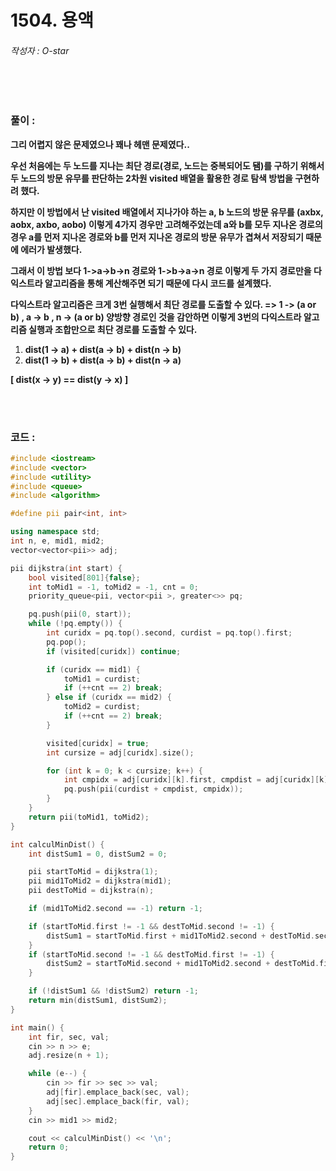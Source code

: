 # 1504. 용액

###### 작성자 : O-star

<br/>

<br/>

### 풀이 : 

**그리 어렵지 않은 문제였으나 꽤나 헤맨 문제였다..**

**우선 처음에는 두 노드를 지나는 최단 경로(경로, 노드는 중복되어도 됌)를 구하기 위해서 두 노드의 방문 유무를 판단하는 2차원 visited 배열을 활용한 경로 탐색 방법을 구현하려 했다.**

**하지만 이 방법에서 난 visited 배열에서 지나가야 하는 a, b 노드의 방문 유무를 (axbx, aobx, axbo, aobo) 이렇게 4가지 경우만 고려해주었는데 a와 b를 모두 지나온 경로의 경우 a를 먼저 지나온 경로와 b를 먼저 지나온 경로의 방문 유무가 겹쳐서 저장되기 때문에 에러가 발생했다.**

**그래서 이 방법 보다 1->a->b->n 경로와 1->b->a->n 경로 이렇게 두 가지 경로만을 다익스트라 알고리즘을 통해 계산해주면 되기 때문에 다시 코드를 설계했다.**

**다익스트라 알고리즘은 크게 3번 실행해서 최단 경로를 도출할 수 있다. => 1 -> (a or b) , a -> b , n -> (a or b) 양방향 경로인 것을 감안하면 이렇게 3번의 다익스트라 알고리즘 실행과 조합만으로 최단 경로를 도출할 수 있다.**

1. **dist(1 -> a) + dist(a -> b) + dist(n -> b)**
2. **dist(1 -> b) + dist(a -> b) + dist(n -> a)**

**[ dist(x -> y) == dist(y -> x) ]**

<br/>

<br/>

### 코드 : 

```c++
#include <iostream>
#include <vector>
#include <utility>
#include <queue>
#include <algorithm>

#define pii pair<int, int>

using namespace std;
int n, e, mid1, mid2;
vector<vector<pii>> adj;

pii dijkstra(int start) {
    bool visited[801]{false};
    int toMid1 = -1, toMid2 = -1, cnt = 0;
    priority_queue<pii, vector<pii >, greater<>> pq;

    pq.push(pii(0, start));
    while (!pq.empty()) {
        int curidx = pq.top().second, curdist = pq.top().first;
        pq.pop();
        if (visited[curidx]) continue;

        if (curidx == mid1) {
            toMid1 = curdist;
            if (++cnt == 2) break;
        } else if (curidx == mid2) {
            toMid2 = curdist;
            if (++cnt == 2) break;
        }

        visited[curidx] = true;
        int cursize = adj[curidx].size();

        for (int k = 0; k < cursize; k++) {
            int cmpidx = adj[curidx][k].first, cmpdist = adj[curidx][k].second;
            pq.push(pii(curdist + cmpdist, cmpidx));
        }
    }
    return pii(toMid1, toMid2);
}

int calculMinDist() {
    int distSum1 = 0, distSum2 = 0;

    pii startToMid = dijkstra(1);
    pii mid1ToMid2 = dijkstra(mid1);
    pii destToMid = dijkstra(n);

    if (mid1ToMid2.second == -1) return -1;

    if (startToMid.first != -1 && destToMid.second != -1) {
        distSum1 = startToMid.first + mid1ToMid2.second + destToMid.second;
    }
    if (startToMid.second != -1 && destToMid.first != -1) {
        distSum2 = startToMid.second + mid1ToMid2.second + destToMid.first;
    }

    if (!distSum1 && !distSum2) return -1;
    return min(distSum1, distSum2);
}

int main() {
    int fir, sec, val;
    cin >> n >> e;
    adj.resize(n + 1);

    while (e--) {
        cin >> fir >> sec >> val;
        adj[fir].emplace_back(sec, val);
        adj[sec].emplace_back(fir, val);
    }
    cin >> mid1 >> mid2;

    cout << calculMinDist() << '\n';
    return 0;
}
```

